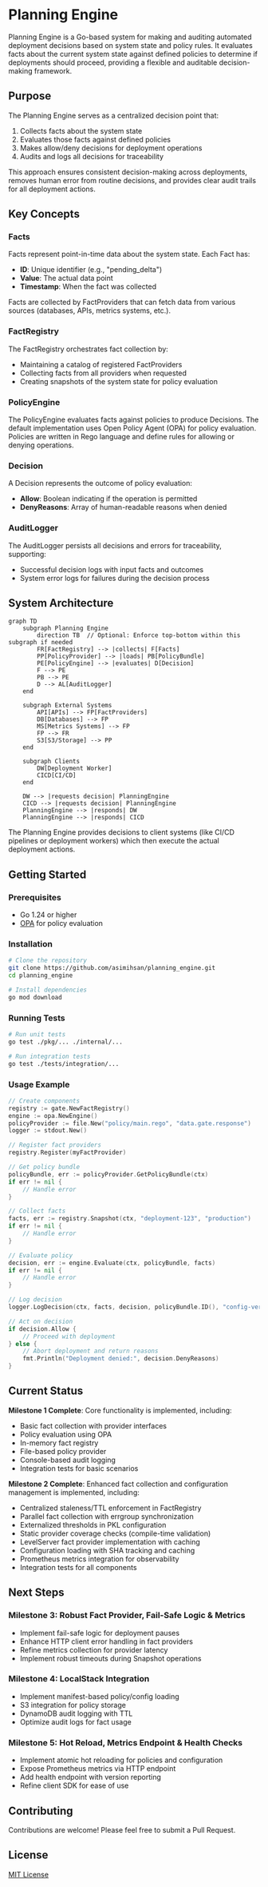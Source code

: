 # Planning Engine

Planning Engine is a Go-based system for making and auditing automated
deployment decisions based on system state and policy rules. It evaluates facts
about the current system state against defined policies to determine if
deployments should proceed, providing a flexible and auditable decision-making
framework.

## Purpose

The Planning Engine serves as a centralized decision point that:

1. Collects facts about the system state
2. Evaluates those facts against defined policies
3. Makes allow/deny decisions for deployment operations
4. Audits and logs all decisions for traceability

This approach ensures consistent decision-making across deployments, removes
human error from routine decisions, and provides clear audit trails for all
deployment actions.

## Key Concepts

### Facts

Facts represent point-in-time data about the system state. Each Fact has:

- **ID**: Unique identifier (e.g., "pending_delta")
- **Value**: The actual data point
- **Timestamp**: When the fact was collected

Facts are collected by FactProviders that can fetch data from various sources
(databases, APIs, metrics systems, etc.).

### FactRegistry

The FactRegistry orchestrates fact collection by:

- Maintaining a catalog of registered FactProviders
- Collecting facts from all providers when requested
- Creating snapshots of the system state for policy evaluation

### PolicyEngine

The PolicyEngine evaluates facts against policies to produce Decisions. The
default implementation uses Open Policy Agent (OPA) for policy evaluation.
Policies are written in Rego language and define rules for allowing or denying
operations.

### Decision

A Decision represents the outcome of policy evaluation:

- **Allow**: Boolean indicating if the operation is permitted
- **DenyReasons**: Array of human-readable reasons when denied

### AuditLogger

The AuditLogger persists all decisions and errors for traceability, supporting:

- Successful decision logs with input facts and outcomes
- System error logs for failures during the decision process

## System Architecture

```mermaid
graph TD
    subgraph Planning Engine
        direction TB  // Optional: Enforce top-bottom within this subgraph if needed
        FR[FactRegistry] --> |collects| F[Facts]
        PP[PolicyProvider] --> |loads| PB[PolicyBundle]
        PE[PolicyEngine] --> |evaluates| D[Decision]
        F --> PE
        PB --> PE
        D --> AL[AuditLogger]
    end

    subgraph External Systems
        API[APIs] --> FP[FactProviders]
        DB[Databases] --> FP
        MS[Metrics Systems] --> FP
        FP --> FR
        S3[S3/Storage] --> PP
    end

    subgraph Clients
        DW[Deployment Worker]
        CICD[CI/CD]
    end

    DW --> |requests decision| PlanningEngine
    CICD --> |requests decision| PlanningEngine
    PlanningEngine --> |responds| DW
    PlanningEngine --> |responds| CICD
```

The Planning Engine provides decisions to client systems (like CI/CD pipelines or deployment
workers) which then execute the actual deployment actions.

## Getting Started

### Prerequisites

- Go 1.24 or higher
- [OPA](https://www.openpolicyagent.org/) for policy evaluation

### Installation

```bash
# Clone the repository
git clone https://github.com/asimihsan/planning_engine.git
cd planning_engine

# Install dependencies
go mod download
```

### Running Tests

```bash
# Run unit tests
go test ./pkg/... ./internal/...

# Run integration tests
go test ./tests/integration/...
```

### Usage Example

```go
// Create components
registry := gate.NewFactRegistry()
engine := opa.NewEngine()
policyProvider := file.New("policy/main.rego", "data.gate.response")
logger := stdout.New()

// Register fact providers
registry.Register(myFactProvider)

// Get policy bundle
policyBundle, err := policyProvider.GetPolicyBundle(ctx)
if err != nil {
    // Handle error
}

// Collect facts
facts, err := registry.Snapshot(ctx, "deployment-123", "production")
if err != nil {
    // Handle error
}

// Evaluate policy
decision, err := engine.Evaluate(ctx, policyBundle, facts)
if err != nil {
    // Handle error
}

// Log decision
logger.LogDecision(ctx, facts, decision, policyBundle.ID(), "config-version", evalDuration)

// Act on decision
if decision.Allow {
    // Proceed with deployment
} else {
    // Abort deployment and return reasons
    fmt.Println("Deployment denied:", decision.DenyReasons)
}
```

## Current Status

**Milestone 1 Complete**: Core functionality is implemented, including:

- Basic fact collection with provider interfaces
- Policy evaluation using OPA
- In-memory fact registry
- File-based policy provider
- Console-based audit logging
- Integration tests for basic scenarios

**Milestone 2 Complete**: Enhanced fact collection and configuration management is implemented, including:

- Centralized staleness/TTL enforcement in FactRegistry
- Parallel fact collection with errgroup synchronization
- Externalized thresholds in PKL configuration
- Static provider coverage checks (compile-time validation)
- LevelServer fact provider implementation with caching
- Configuration loading with SHA tracking and caching
- Prometheus metrics integration for observability
- Integration tests for all components

## Next Steps

### Milestone 3: Robust Fact Provider, Fail-Safe Logic & Metrics

- Implement fail-safe logic for deployment pauses
- Enhance HTTP client error handling in fact providers
- Refine metrics collection for provider latency
- Implement robust timeouts during Snapshot operations

### Milestone 4: LocalStack Integration

- Implement manifest-based policy/config loading
- S3 integration for policy storage
- DynamoDB audit logging with TTL
- Optimize audit logs for fact usage

### Milestone 5: Hot Reload, Metrics Endpoint & Health Checks

- Implement atomic hot reloading for policies and configuration
- Expose Prometheus metrics via HTTP endpoint
- Add health endpoint with version reporting
- Refine client SDK for ease of use

## Contributing

Contributions are welcome! Please feel free to submit a Pull Request.

## License

[MIT License](LICENSE)
